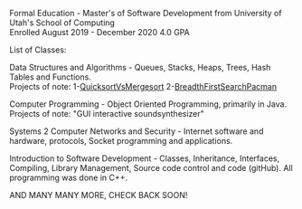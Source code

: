 Formal Education - Master's of Software Development from University of Utah's School of Computing
<br />
Enrolled August 2019 - December 2020 4.0 GPA

List of Classes:

Data Structures and Algorithms - Queues, Stacks, Heaps, Trees, Hash Tables and Functions. <br />
Projects of note: 1-[QuicksortVsMergesort](https://github.com/alexnel24/AlexNelson/tree/master/SchoolProjects/QuickSortAndMergeSort)       2-[BreadthFirstSearchPacman](https://github.com/alexnel24/AlexNelson/tree/master/SchoolProjects/PacmanFindPath)

Computer Programming - Object Oriented Programming, primarily in Java. <br />
Projects of note: "GUI interactive soundsynthesizer" 

Systems 2 Computer Networks and Security - Internet software and hardware, protocols, Socket programming and applications.  

Introduction to Software Development - Classes, Inheritance, Interfaces, Compiling, Library Management, Source code control and code (gitHub). All programming was done in C++. 

AND MANY MANY MORE, CHECK BACK SOON!
